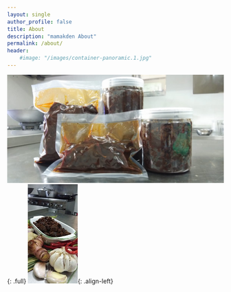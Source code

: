 ```yaml
---
layout: single
author_profile: false
title: About
description: "mamakden About"
permalink: /about/
header:
    #image: "/images/container-panoramic.1.jpg"
---
```

![full](/images/container-panoramic.jpg)
{: .full}
![image-left](/images/rendang-horizonal-1.jpg){: .align-left}